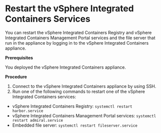 # Restart the vSphere Integrated Containers Services #

You can restart the vSphere Integrated Containers Registry and vSphere Integrated Containers Management Portal services and the file server that run in the appliance by logging in to the vSphere Integrated Containers appliance.

**Prerequisites**

You deployed the vSphere Integrated Containers appliance.

**Procedure**
1. Connect to the vSphere Integrated Containers appliance by using SSH.
2. Run one of the following commands to restart one of the vSphere Integrated Containers services:

  - vSphere Integrated Containers Registry: `systemctl restart harbor.service`
  - vSphere Integrated Containers Management Portal services: `systemctl restart admiral.service`
  - Embedded file server: `systemctl restart fileserver.service`